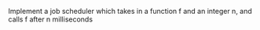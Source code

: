 Implement a job scheduler which takes in a function f and an integer n, 
and calls f after n milliseconds